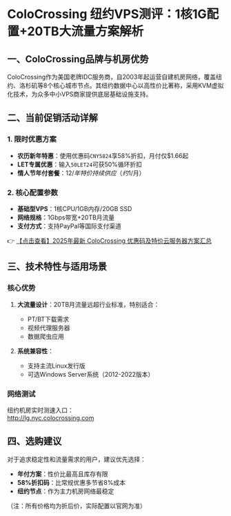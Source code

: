 # ColoCrossing 纽约VPS测评：1核1G配置+20TB大流量方案解析

## 一、ColoCrossing品牌与机房优势

ColoCrossing作为美国老牌IDC服务商，自2003年起运营自建机房网络，覆盖纽约、洛杉矶等8个核心城市节点。其纽约数据中心以高性价比著称，采用KVM虚拟化技术，为众多中小VPS商家提供底层基础设施支持。

## 二、当前促销活动详解

### 1. 限时优惠方案
- **农历新年特惠**：使用优惠码`CNY5824`享58%折扣，月付仅$1.66起
- **LET专属优惠**：输入`50LET24`可获50%循环折扣
- **情人节年付套餐**：$12/年特价持续供应（约$1/月）

### 2. 核心配置参数
- **基础型VPS**：1核CPU/1GB内存/20GB SSD
- **网络规格**：1Gbps带宽+20TB月流量
- **支付方式**：支持PayPal等国际支付渠道

👉 [【点击查看】2025年最新 ColoCrossing 优惠码及特价云服务器方案汇总](https://bit.ly/ColoCrossing)

## 三、技术特性与适用场景

### 核心优势
1. **大流量设计**：20TB月流量远超行业标准，特别适合：
   - PT/BT下载需求
   - 视频代理服务器
   - 数据爬虫应用

2. **系统兼容性**：
   - 支持主流Linux发行版
   - 可选Windows Server系统（2012-2022版本）

### 网络测试
纽约机房实时测速入口：  
http://lg.nyc.colocrossing.com

## 四、选购建议

对于追求稳定性和流量需求的用户，建议优先选择：
- **年付方案**：性价比最高且库存有限
- **58%折扣码**：比常规优惠多节省8%成本
- **纽约节点**：作为主力机房网络最稳定

（注：所有价格均为折后价，实际配置以官网为准）